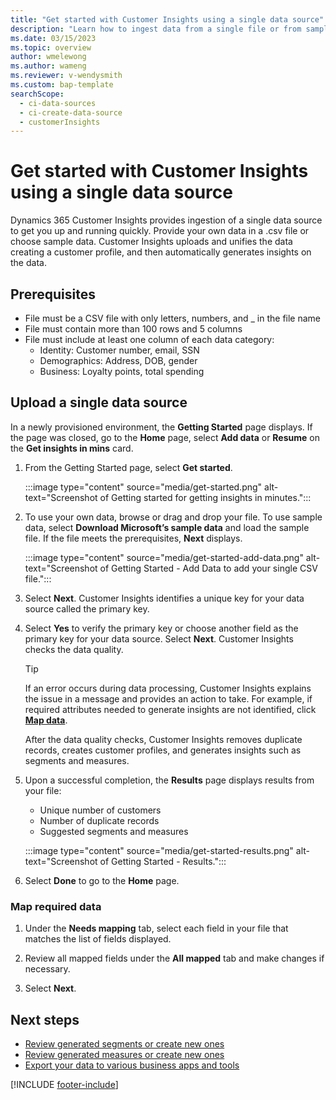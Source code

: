 ```yaml
---
title: "Get started with Customer Insights using a single data source"
description: "Learn how to ingest data from a single file or from sample data"
ms.date: 03/15/2023
ms.topic: overview
author: wmelewong
ms.author: wameng
ms.reviewer: v-wendysmith
ms.custom: bap-template
searchScope: 
  - ci-data-sources
  - ci-create-data-source
  - customerInsights
---
```


# Get started with Customer Insights using a single data source

Dynamics 365 Customer Insights provides ingestion of a single data source to get you up and running quickly. Provide your own data in a .csv file or choose sample data. Customer Insights uploads and unifies the data creating a customer profile, and then automatically generates insights on the data.

## Prerequisites

- File must be a CSV file with only letters, numbers, and _ in the file name
- File must contain more than 100 rows and 5 columns
- File must include at least one column of each data category:
  - Identity: Customer number, email, SSN
  - Demographics: Address, DOB, gender
  - Business: Loyalty points, total spending

## Upload a single data source

In a newly provisioned environment, the **Getting Started** page displays. If the page was closed, go to the **Home** page, select **Add data** or **Resume** on the **Get insights in mins** card.

1. From the Getting Started page, select **Get started**.

   :::image type="content" source="media/get-started.png" alt-text="Screenshot of Getting started for getting insights in minutes.":::

1. To use your own data, browse or drag and drop your file. To use sample data, select **Download Microsoft’s sample data** and load the sample file. If the file meets the prerequisites, **Next** displays.

   :::image type="content" source="media/get-started-add-data.png" alt-text="Screenshot of Getting Started - Add Data to add your single CSV file.":::

1. Select **Next**. Customer Insights identifies a unique key for your data source called the primary key.

1. Select **Yes** to verify the primary key or choose another field as the primary key for your data source. Select **Next**. Customer Insights checks the data quality.

   > [!TIP]
   > If an error occurs during data processing, Customer Insights explains the issue in a message and provides an action to take. For example, if required attributes needed to generate insights are not identified, click [**Map data**](#map-required-data).

   After the data quality checks, Customer Insights removes duplicate records, creates customer profiles, and generates insights such as segments and measures.

1. Upon a successful completion, the **Results** page displays results from your file:
   - Unique number of customers
   - Number of duplicate records
   - Suggested segments and measures

   :::image type="content" source="media/get-started-results.png" alt-text="Screenshot of Getting Started - Results.":::

1. Select **Done** to go to the **Home** page.

### Map required data

1. Under the **Needs mapping** tab, select each field in your file that matches the list of fields displayed.

1. Review all mapped fields under the **All mapped** tab and make changes if necessary.

1. Select **Next**.

## Next steps

- [Review generated segments or create new ones](segments.md)
- [Review generated measures or create new ones](measures.md)
- [Export your data to various business apps and tools](export-destinations.md)

[!INCLUDE [footer-include](includes/footer-banner.md)]
